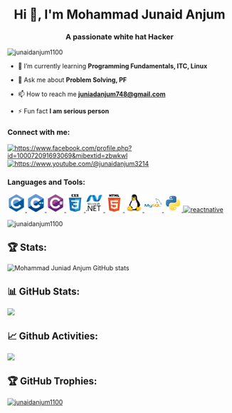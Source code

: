 <h1 align="center">Hi 👋, I'm Mohammad Junaid Anjum</h1>
<h3 align="center">A passionate white hat Hacker</h3>

<p align="left"> <img src="https://komarev.com/ghpvc/?username=junaidanjum1100&label=Profile%20views&color=0e75b6&style=flat" alt="junaidanjum1100" /> </p>

- 🌱 I’m currently learning **Programming Fundamentals, ITC, Linux**

- 💬 Ask me about **Problem Solving, PF**

- 📫 How to reach me **juniadanjum748@gmail.com**

- ⚡ Fun fact **I am serious person**

<h3 align="left">Connect with me:</h3>
<p align="left">
<a href="https://fb.com/https://www.facebook.com/profile.php?id=100072091693069&mibextid=zbwkwl" target="blank"><img align="center" src="https://raw.githubusercontent.com/rahuldkjain/github-profile-readme-generator/master/src/images/icons/Social/facebook.svg" alt="https://www.facebook.com/profile.php?id=100072091693069&mibextid=zbwkwl" height="30" width="40" /></a>
<a href="https://www.youtube.com/c/https://www.youtube.com/@junaidanjum3214" target="blank"><img align="center" src="https://raw.githubusercontent.com/rahuldkjain/github-profile-readme-generator/master/src/images/icons/Social/youtube.svg" alt="https://www.youtube.com/@junaidanjum3214" height="30" width="40" /></a>
</p>

<h3 align="left">Languages and Tools:</h3>
<p align="left"> <a href="https://www.cprogramming.com/" target="_blank" rel="noreferrer"> <img src="https://raw.githubusercontent.com/devicons/devicon/master/icons/c/c-original.svg" alt="c" width="40" height="40"/> </a> <a href="https://www.w3schools.com/cpp/" target="_blank" rel="noreferrer"> <img src="https://raw.githubusercontent.com/devicons/devicon/master/icons/cplusplus/cplusplus-original.svg" alt="cplusplus" width="40" height="40"/> </a> <a href="https://www.w3schools.com/cs/" target="_blank" rel="noreferrer"> <img src="https://raw.githubusercontent.com/devicons/devicon/master/icons/csharp/csharp-original.svg" alt="csharp" width="40" height="40"/> </a> <a href="https://www.w3schools.com/css/" target="_blank" rel="noreferrer"> <img src="https://raw.githubusercontent.com/devicons/devicon/master/icons/css3/css3-original-wordmark.svg" alt="css3" width="40" height="40"/> </a> <a href="https://dotnet.microsoft.com/" target="_blank" rel="noreferrer"> <img src="https://raw.githubusercontent.com/devicons/devicon/master/icons/dot-net/dot-net-original-wordmark.svg" alt="dotnet" width="40" height="40"/> </a> <a href="https://www.w3.org/html/" target="_blank" rel="noreferrer"> <img src="https://raw.githubusercontent.com/devicons/devicon/master/icons/html5/html5-original-wordmark.svg" alt="html5" width="40" height="40"/> </a> <a href="https://www.linux.org/" target="_blank" rel="noreferrer"> <img src="https://raw.githubusercontent.com/devicons/devicon/master/icons/linux/linux-original.svg" alt="linux" width="40" height="40"/> </a> <a href="https://www.mysql.com/" target="_blank" rel="noreferrer"> <img src="https://raw.githubusercontent.com/devicons/devicon/master/icons/mysql/mysql-original-wordmark.svg" alt="mysql" width="40" height="40"/> </a> <a href="https://www.python.org" target="_blank" rel="noreferrer"> <img src="https://raw.githubusercontent.com/devicons/devicon/master/icons/python/python-original.svg" alt="python" width="40" height="40"/> </a> <a href="https://reactnative.dev/" target="_blank" rel="noreferrer"> <img src="https://reactnative.dev/img/header_logo.svg" alt="reactnative" width="40" height="40"/> </a> </p>


<p><img align="center" src="https://github-readme-stats.vercel.app/api/top-langs?username=junaidanjum1100&show_icons=true&locale=en&layout=compact&theme=vision-friendly-dark" alt="junaidanjum1100" /></p>

## 🏆 Stats:

![Mohammad Juniad Anjum GitHub stats](https://github-readme-stats.vercel.app/api?username=junaidanjum1100&show_icons=true&theme=vision-friendly-dark)


## 📊 GitHub Stats:

<!-- ![](https://github-readme-stats.vercel.app/api?username=junaidanjum1100&theme=dark&hide_border=false&include_all_commits=true&count_private=true) -->
![](https://github-readme-streak-stats.herokuapp.com/?user=junaidanjum1100&layout=compact&theme=vision-friendly-dark&hide_border=false)

<!-- <a href="https://github.com/junaidanjum1100" align="left"><img src="https://github-readme-stats.vercel.app/api/top-langs/?username=junaidanjum1100&langs_count=10&title_color=0891b2&text_color=ffffff&icon_color=0891b2&bg_color=1c1917&hide_border=true&locale=en&custom_title=Top%20%Languages" alt="Top Languages" /></a> -->

## 📈 Github Activities:

<a href="http://www.github.com/junaidanjum1100"><img src="https://github-readme-activity-graph.cyclic.app/graph?username=junaidanjum1100&bg_color=1c1917&color=ffffff&line=0891b2&point=ffffff&area_color=1c1917&area=true&hide_border=true&custom_title=GitHub%20Commits%20Graph" /></a><br/>

## 🏆 GitHub Trophies:

<p align="left"> <a href="https://github.com/ryo-ma/github-profile-trophy"><img src="https://github-profile-trophy.vercel.app/?username=junaidanjum1100&theme=radical&no-frame=false&no-bg=true&margin-w=2" alt="junaidanjum1100" /></a> </p>


